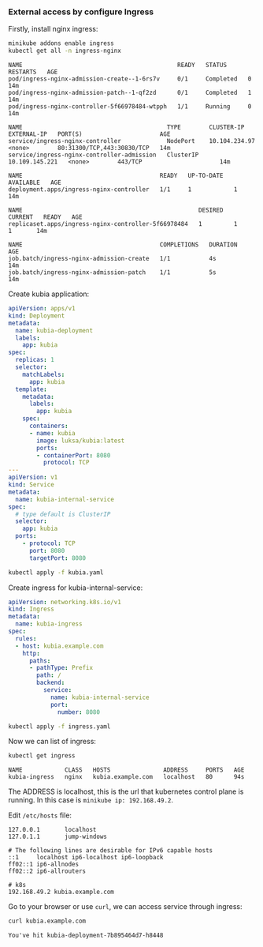 ### External access by configure Ingress

Firstly, install nginx ingress:

```sh
minikube addons enable ingress
kubectl get all -n ingress-nginx
```

```
NAME                                            READY   STATUS      RESTARTS   AGE
pod/ingress-nginx-admission-create--1-6rs7v     0/1     Completed   0          14m
pod/ingress-nginx-admission-patch--1-qf2zd      0/1     Completed   1          14m
pod/ingress-nginx-controller-5f66978484-wtpph   1/1     Running     0          14m

NAME                                         TYPE        CLUSTER-IP       EXTERNAL-IP   PORT(S)                      AGE
service/ingress-nginx-controller             NodePort    10.104.234.97    <none>        80:31300/TCP,443:30830/TCP   14m
service/ingress-nginx-controller-admission   ClusterIP   10.109.145.221   <none>        443/TCP                      14m

NAME                                       READY   UP-TO-DATE   AVAILABLE   AGE
deployment.apps/ingress-nginx-controller   1/1     1            1           14m

NAME                                                  DESIRED   CURRENT   READY   AGE
replicaset.apps/ingress-nginx-controller-5f66978484   1         1         1       14m

NAME                                       COMPLETIONS   DURATION   AGE
job.batch/ingress-nginx-admission-create   1/1           4s         14m
job.batch/ingress-nginx-admission-patch    1/1           5s         14m
```

Create kubia application:

```yaml
apiVersion: apps/v1
kind: Deployment
metadata:
  name: kubia-deployment
  labels:
    app: kubia
spec:
  replicas: 1
  selector:
    matchLabels:
      app: kubia
  template:
    metadata:
      labels:
        app: kubia
    spec:
      containers:
      - name: kubia
        image: luksa/kubia:latest
        ports:
        - containerPort: 8080
          protocol: TCP
---
apiVersion: v1
kind: Service
metadata:
  name: kubia-internal-service
spec:
  # type default is ClusterIP
  selector:
    app: kubia
  ports:
    - protocol: TCP
      port: 8080
      targetPort: 8080
```

```sh
kubectl apply -f kubia.yaml
```

Create ingress for kubia-internal-service:

```yaml
apiVersion: networking.k8s.io/v1
kind: Ingress
metadata:
  name: kubia-ingress
spec:
  rules:
  - host: kubia.example.com
    http:
      paths:
      - pathType: Prefix
        path: /
        backend:
          service:
            name: kubia-internal-service
            port:
              number: 8080
```

```sh
kubectl apply -f ingress.yaml
```

Now we can list of ingress:

```sh
kubectl get ingress
```

```
NAME            CLASS   HOSTS               ADDRESS     PORTS   AGE
kubia-ingress   nginx   kubia.example.com   localhost   80      94s
```

The ADDRESS is localhost, this is the url that kubernetes control plane is running. In this case is `minikube ip: 192.168.49.2`.

Edit `/etc/hosts` file:

```
127.0.0.1       localhost
127.0.1.1       jump-windows

# The following lines are desirable for IPv6 capable hosts
::1     localhost ip6-localhost ip6-loopback
ff02::1 ip6-allnodes
ff02::2 ip6-allrouters

# k8s
192.168.49.2 kubia.example.com
```

Go to your browser or use `curl`, we can access service through ingress:

```sh
curl kubia.example.com
```

```
You've hit kubia-deployment-7b895464d7-h8448
```